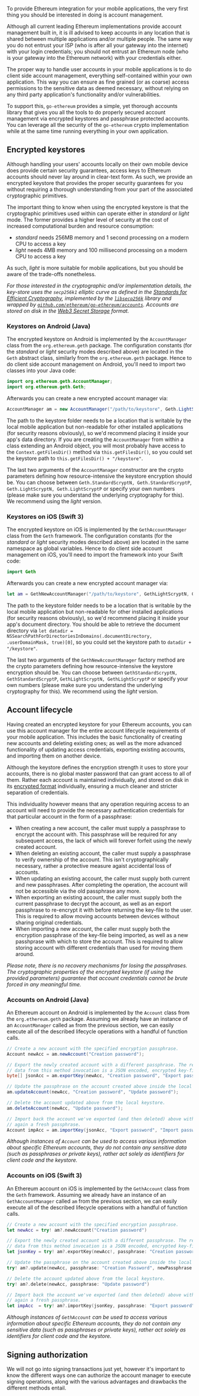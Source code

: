To provide Ethereum integration for your mobile applications, the very first thing you should be interested in doing is account management.

Although all current leading Ethereum implementations provide account management built in, it is ill advised to keep accounts in any location that is shared between multiple applications and/or multiple people. The same way you do not entrust your ISP (who is after all your gateway into the internet) with your login credentials; you should not entrust an Ethereum node (who is your gateway into the Ethereum network) with your credentials either. 

The proper way to handle user accounts in your mobile applications is to do client side account management, everything self-contained within your own application. This way you can ensure as fine grained (or as coarse) access permissions to the sensitive data as deemed necessary, without relying on any third party application's functionality and/or vulnerabilities.

To support this, `go-ethereum` provides a simple, yet thorough accounts library that gives you all the tools to do properly secured account management via encrypted keystores and passphrase protected accounts. You can leverage all the security of the `go-ethereum` crypto implementation while at the same time running everything in your own application.

## Encrypted keystores

Although handling your users' accounts locally on their own mobile device does provide certain security guarantees, access keys to Ethereum accounts should never lay around in clear-text form. As such, we provide an encrypted keystore that provides the proper security guarantees for you without requiring a thorough understanding from your part of the associated cryptographic primitives.

The important thing to know when using the encrypted keystore is that the cryptographic primitives used within can operate either in *standard* or *light* mode. The former provides a higher level of security at the cost of increased computational burden and resource consumption:

 * *standard* needs 256MB memory and 1 second processing on a modern CPU to access a key
 * *light* needs 4MB memory and 100 millisecond processing on a modern CPU to access a key

As such, *light* is more suitable for mobile applications, but you should be aware of the trade-offs nonetheless.

*For those interested in the cryptographic and/or implementation details, the key-store uses the `secp256k1` elliptic curve as defined in the [Standards for Efficient Cryptography](http://www.secg.org/sec2-v2.pdf), implemented by the [`libsecp256k`](https://github.com/bitcoin-core/secp256k1) library and wrapped by [`github.com/ethereum/go-ethereum/accounts`](https://godoc.org/github.com/ethereum/go-ethereum/accounts). Accounts are stored on disk in the [Web3 Secret Storage](https://github.com/ethereum/wiki/wiki/Web3-Secret-Storage-Definition) format.*

### Keystores on Android (Java)

The encrypted keystore on Android is implemented by the `AccountManager` class from the `org.ethereum.geth` package. The configuration constants (for the *standard* or *light* security modes described above) are located in the `Geth` abstract class, similarly from the `org.ethereum.geth` package. Hence to do client side account management on Android, you'll need to import two classes into your Java code:

```java
import org.ethereum.geth.AccountManager;
import org.ethereum.geth.Geth;
```

Afterwards you can create a new encrypted account manager via:

```java
AccountManager am = new AccountManager("/path/to/keystore", Geth.LightScryptN, Geth.LightScryptP);
```

The path to the keystore folder needs to be a location that is writable by the local mobile application but non-readable for other installed applications (for security reasons obviously), so we'd recommend placing it inside your app's data directory. If you are creating the `AccountManager` from within a class extending an Android object, you will most probably have access to the `Context.getFilesDir()` method via `this.getFilesDir()`, so you could set the keystore path to `this.getFilesDir() + "/keystore"`.

The last two arguments of the `AccountManager` constructor are the crypto parameters defining how resource-intensive the keystore encryption should be. You can choose between `Geth.StandardScryptN, Geth.StandardScryptP`, `Geth.LightScryptN, Geth.LightScryptP` or specify your own numbers (please make sure you understand the underlying cryptography for this). We recommend using the *light* version. 

### Keystores on iOS (Swift 3)

The encrypted keystore on iOS is implemented by the `GethAccountManager` class from the `Geth` framework. The configuration constants (for the *standard* or *light* security modes described above) are located in the same namespace as global variables. Hence to do client side account management on iOS, you'll need to import the framework into your Swift code:

```swift
import Geth
```

Afterwards you can create a new encrypted account manager via:

```swift
let am = GethNewAccountManager("/path/to/keystore", GethLightScryptN, GethLightScryptP);
```

The path to the keystore folder needs to be a location that is writable by the local mobile application but non-readable for other installed applications (for security reasons obviously), so we'd recommend placing it inside your app's document directory. You should be able to retrieve the document directory via `let datadir = NSSearchPathForDirectoriesInDomains(.documentDirectory, .userDomainMask, true)[0]`, so you could set the keystore path to `datadir + "/keystore"`.

The last two arguments of the `GethNewAccountManager` factory method are the crypto parameters defining how resource-intensive the keystore encryption should be. You can choose between `GethStandardScryptN, GethStandardScryptP`, `GethLightScryptN, GethLightScryptP` or specify your own numbers (please make sure you understand the underlying cryptography for this). We recommend using the *light* version.

## Account lifecycle

Having created an encrypted keystore for your Ethereum accounts, you can use this account manager for the entire account lifecycle requirements of your mobile application. This includes the basic functionality of creating new accounts and deleting existing ones; as well as the more advanced functionality of updating access credentials, exporting existing accounts, and importing them on another device.

Although the keystore defines the encryption strength it uses to store your accounts, there is no global master password that can grant access to all of them. Rather each account is maintained individually, and stored on disk in its [encrypted format](https://github.com/ethereum/wiki/wiki/Web3-Secret-Storage-Definition) individually, ensuring a much cleaner and stricter separation of credentials.

This individuality however means that any operation requiring access to an account will need to provide the necessary authentication credentials for that particular account in the form of a passphrase:

 * When creating a new account, the caller must supply a passphrase to encrypt the account with. This passphrase will be required for any subsequent access, the lack of which will forever forfeit using the newly created account.
 * When deleting an existing account, the caller must supply a passphrase to verify ownership of the account. This isn't cryptographically necessary, rather a protective measure agaist accidental loss of accounts.
 * When updating an existing account, the caller must supply both current and new passphrases. After completing the operation, the account will not be accessible via the old passphrase any more.
 * When exporting an existing account, the caller must supply both the current passphrase to decrypt the account, as well as an export passphrase to re-encrypt it with before returning the key-file to the user. This is required to allow moving accounts between devices without sharing original credentials.
 * When importing a new account, the caller must supply both the encryption passphrase of the key-file being imported, as well as a new passhprase with which to store the account. This is required to allow storing account with different credentials than used for moving them around.

*Please note, there is no recovery mechanisms for losing the passphrases. The cryptographic properties of the encrypted keystore (if using the provided parameters) guarantee that account credentials cannot be brute forced in any meaningful time.*

### Accounts on Android (Java)

An Ethereum account on Android is implemented by the `Account` class from the `org.ethereum.geth` package. Assuming we already have an instance of an `AccountManager` called `am` from the previous section, we can easily execute all of the described lifecycle operations with a handful of function calls.

```java
// Create a new account with the specified encryption passphrase.
Account newAcc = am.newAccount("Creation password");

// Export the newly created account with a different passphrase. The returned
// data from this method invocation is a JSON encoded, encrypted key-file.
byte[] jsonAcc = am.exportKey(newAcc, "Creation password", "Export password");

// Update the passphrase on the account created above inside the local keystore.
am.updateAccount(newAcc, "Creation password", "Update password");

// Delete the account updated above from the local keystore.
am.deleteAccount(newAcc, "Update password");

// Import back the account we've exported (and then deleted) above with yet
// again a fresh passphrase.
Account impAcc = am.importKey(jsonAcc, "Export password", "Import password");
```

*Although instances of `Account` can be used to access various information about specific Ethereum accounts, they do not contain any sensitive data (such as passphrases or private keys), rather act solely as identifiers for client code and the keystore.*

### Accounts on iOS (Swift 3)

An Ethereum account on iOS is implemented by the `GethAccount` class from the `Geth` framework. Assuming we already have an instance of an `GethAccountManager` called `am` from the previous section, we can easily execute all of the described lifecycle operations with a handful of function calls.

```swift
// Create a new account with the specified encryption passphrase.
let newAcc = try! am?.newAccount("Creation password")

// Export the newly created account with a different passphrase. The returned
// data from this method invocation is a JSON encoded, encrypted key-file.
let jsonKey = try! am?.exportKey(newAcc!, passphrase: "Creation password", newPassphrase: "Export password")

// Update the passphrase on the account created above inside the local keystore.
try! am?.update(newAcc, passphrase: "Creation Password", newPassphrase: "Update password")

// Delete the account updated above from the local keystore.
try! am?.delete(newAcc, passphrase: "Update password")

// Import back the account we've exported (and then deleted) above with yet
// again a fresh passphrase.
let impAcc  = try! am?.importKey(jsonKey, passphrase: "Export password", newPassphrase: "Import password")
```

*Although instances of `GethAccount` can be used to access various information about specific Ethereum accounts, they do not contain any sensitive data (such as passphrases or private keys), rather act solely as identifiers for client code and the keystore.*

## Signing authorization

We will not go into signing transactions just yet, however it's important to know the different ways one can authorize the account manager to execute signing operations, along with the various advantages and drawbacks the different methods entail.